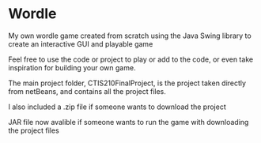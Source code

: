 # Wordle
My own wordle game created from scratch using the Java Swing library to create an interactive GUI and playable game

Feel free to use the code or project to play or add to the code, or even take inspiration for building your own game.

The main project folder, CTIS210FinalProject, is the project taken directly from netBeans, and contains all the project files.

I also included a .zip file if someone wants to download the project

JAR file now avalible if someone wants to run the game with downloading the project files
